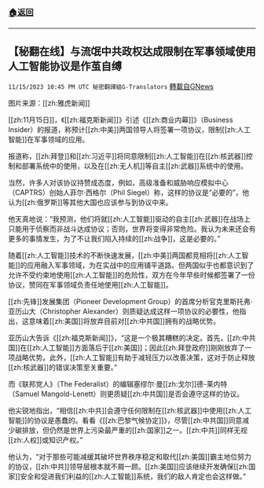 ###  [:house:返回](README.md)
---


## 【秘翻在线】与流氓中共政权达成限制在军事领域使用人工智能协议是作茧自缚
`11/15/2023 10:45 PM UTC 秘密翻譯組G-Translators` [轉載自GNews](https://gnews.org/articles/1981087)

图片来源：[[zh:雅虎新闻]]

[[zh:11月15日]]，《[[zh:福克斯新闻]]》引述《[[zh:商业内幕]]》（Business Insider）的报道，称预计[[zh:中美]]两国领导人将签署一项协议，限制[[zh:人工智能]]在军事领域的应用。

报道称，[[zh:拜登]]和[[zh:习近平]]将同意限制[[zh:人工智能]]在[[zh:核武器]]控制和部署系统中的使用，以及在[[zh:无人机]]等自主[[zh:武器]]系统中的使用。

当然，许多人对该协议持赞成态度，例如，高级准备和威胁响应模拟中心（CAPTRS）创始人菲尔·西格尔（Phil Siegel）称，这样的协议是“必要的”，他认为[[zh:俄罗斯]]等其他大国也应该参与到协议中来。

他天真地说：“我预测，他们将就[[zh:人工智能]]驱动的自主[[zh:武器]]在战场上只能用于侦察而非战斗达成协议；否则，世界将变得非常危险。我认为未来还会有更多的事情发生，为了不让我们陷入持续的[[zh:战争]]，这是必要的。”

随着[[zh:人工智能]]技术的不断快速发展，[[zh:中美]]两国都竞相将[[zh:人工智能]]的应用融入军事领域，为在实战中的应用铺平道路。但两国似乎也都意识到了允许不受约束地使用[[zh:人工智能]]的危险性，双方在今年早些时候都签署了一份协议，赞同在军事领域负责任地使用[[zh:人工智能]]。

[[zh:先锋]]发展集团（Pioneer Development Group）的首席分析官克里斯托弗·亚历山大（Christopher Alexander）则质疑达成这样一项协议的必要性，他指出，这意味着[[zh:美国]]将放弃目前对[[zh:中共国]]拥有的战略优势。

亚历山大告诉《[[zh:福克斯新闻]]》，“这是一个极其糟糕的决定。首先，[[zh:中共国]]在[[zh:人工智能]]方面落后于[[zh:美国]]；因此[[zh:拜登政府]]刚刚放弃了一项战略优势。此外，[[zh:人工智能]]有助于减轻压力以改善决策，这对于防止释放[[zh:核武器]]的错误决策至关重要。”

而《联邦党人》（The Federalist）的编辑塞缪尔·曼[[zh:戈尔]]德-莱内特（Samuel Mangold-Lenett）则更质疑[[zh:中共国]]是否会遵守这样的协议。

他尖锐地指出，“相信[[zh:中共]]会遵守任何限制在[[zh:核武器]]中使用[[zh:人工智能]]的协议是愚蠢的。看看《[[zh:巴黎气候协定]]》，尽管[[zh:中共国]]同意减少碳排放，但仍然是世界上污染最严重的[[zh:国家]]之一。[[zh:中共]]同样无视[[zh:人权]]或知识产权。”

他认为，“对于那些可能减缓其破坏世界秩序稳定和取代[[zh:美国]]霸主地位努力的协议，[[zh:中共]]领导层根本就不屑一顾。[[zh:美国]]应该继续开发确保[[zh:国家]]安全和促进我们利益的[[zh:人工智能]]系统，我们的敌人肯定也会这样做。”
